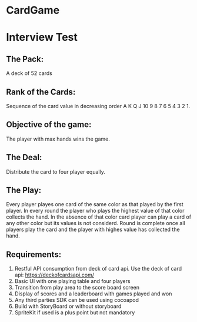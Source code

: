 # CardGame
# Interview Test

## The Pack:
A deck of 52 cards

## Rank of the Cards:
Sequence of the card value in decreasing order A K Q J 10 9 8 7 6 5 4 3 2 1. 

## Objective of the game:
The player with max hands wins the game.

## The Deal:
Distribute the card to four player equally.

## The Play:
Every player playes one card of the same color as that played by the first player. In every round the player who plays the highest value of that color collects the hand. In the absence of that color card player can play a card of any other color but its values is not considerd. Round is complete once all players play the card and the player with highes value has collected the hand.

## Requirements:
1. Restful API consumption from deck of card api. Use the deck of card api: https://deckofcardsapi.com/ 
2. Basic UI with one playing table and four players
3. Transition from play area to the score board screen
4. Display of scores and a leaderboard with games played and won
5. Any third parties SDK can be used using cocoapod
6. Build with StoryBoard or without storyboard
7. SpriteKit if used is a plus point but not mandatory
